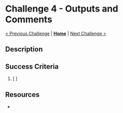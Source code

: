 # Challenge 4 - Outputs and Comments

[< Previous Challenge](./challenge3.md) | **[Home](./introduction.md)** | [Next Challenge >](./challenge5.md)

## Description
<!-- Replace with brief description of the challenge. -->

## Success Criteria
1. [ ] <!-- Replace with success criterion to advanced to next challenge. -->

## Resources
-  <!-- Replace with relevant resources to guide hackers. -->
